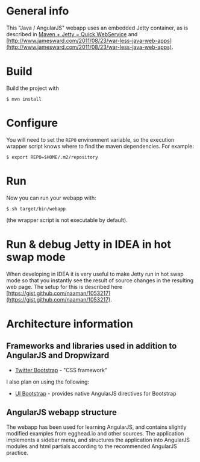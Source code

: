# General info

This "Java / AngularJS" webapp uses an embedded Jetty container, as is described in
[Maven + Jetty = Quick WebService](http://www.dev-smart.com/archives/436) and
[http://www.jamesward.com/2011/08/23/war-less-java-web-apps](http://www.jamesward.com/2011/08/23/war-less-java-web-apps).

# Build

Build the project with

    $ mvn install

# Configure

You will need to set the `REPO` environment variable, so the execution wrapper script knows where to find the maven dependencies. For example:

    $ export REPO=$HOME/.m2/repository

# Run

Now you can run your webapp with:

    $ sh target/bin/webapp

(the wrapper script is not executable by default).

# Run & debug Jetty in IDEA in hot swap mode

When developing in IDEA it is very useful to make Jetty run in hot swap mode so that you instantly
see the result of source changes in the resulting web page. The setup for this is described here
[https://gist.github.com/naaman/1053217](https://gist.github.com/naaman/1053217).

# Architecture information

## Frameworks and libraries used in addition to AngularJS and Dropwizard

- [Twitter Bootstrap](http://twitter.github.io/bootstrap/) - "CSS framework"

I also plan on using the following:
- [UI Bootstrap](http://angular-ui.github.io/bootstrap/) - provides native AngularJS directives for Bootstrap

## AngularJS webapp structure

The webapp has been used for learning AngularJS, and contains slightly modified examples from egghead.io and other
sources. The application implements a sidebar menu, and structures the application into AngularJS modules and html
partials according to the recommended AngularJS practice.


